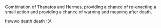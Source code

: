 Combination of Thanatos and Hermes, providing a chance of re-enacting a small action and providing a chance of warning and meaning after death.


hewwo death death :3\
